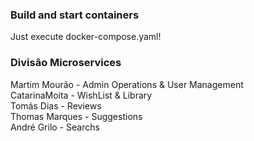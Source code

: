 ### Build and start containers

Just execute docker-compose.yaml!  

### Divisão Microservices

Martim Mourão - Admin Operations & User Management  
CatarinaMoita - WishList & Library  
Tomás Dias  - Reviews  
Thomas Marques  - Suggestions  
André Grilo - Searchs  

